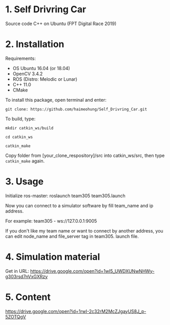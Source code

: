 # 1. Self Drivring Car
Source code C++ on Ubuntu (FPT Digital Race 2019)
# 2. Installation
Requirements:
- OS Ubuntu 16.04 (or 18.04)
- OpenCV 3.4.2
- ROS (Distro: Melodic or Lunar)
- C++ 11.0
- CMake

To install this package, open terminal and enter:

`git clone: https://github.com/haimeohung/Self_Drivring_Car.git`

To build, type: 

`mkdir catkin_ws/build`

`cd catkin_ws`

`catkin_make`

Copy folder from [your_clone_respository]/src into catkin_ws/src, then type `catkin_make` again.

# 3. Usage
Initialize ros-master: roslaunch team305 team305.launch

Now you can connect to a simulator software by fill team_name and ip address.

For example: team305 - ws://127.0.0.1:9005

If you don't like my team name or want to connect by another address, you can edit node_name and file_server tag in team305. launch file.

# 4. Simulation material
Get in URL: https://drive.google.com/open?id=1wI5_UWDXUNwNHWy-g303rsd7nVxGXRzy 
# 5. Content

https://drive.google.com/open?id=1rwI-2c32rM2McZJgayUS8J_p-5ZOTQgV
